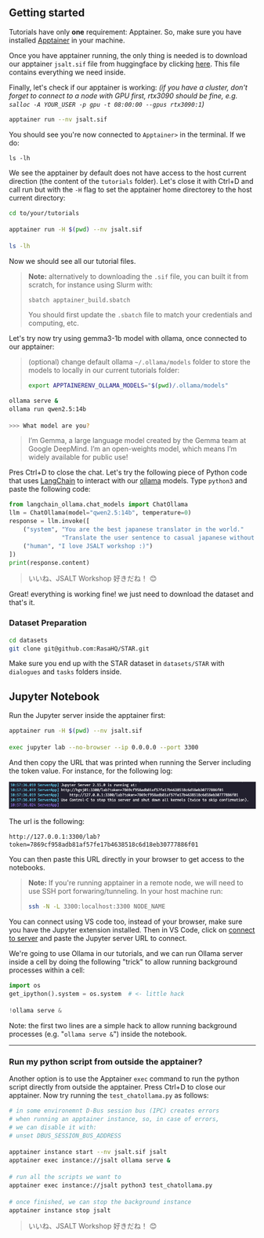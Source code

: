 ## Getting started

Tutorials have only **one** requirement: Apptainer. So, make sure you have installed [Apptainer](https://apptainer.org/docs/user/main/introduction.html) in your machine.

Once you have apptainer running, the only thing is needed is to download our apptainer `jsalt.sif` file from huggingface by clicking [here](https://huggingface.co/Play-Your-Part/tutorials-apptainer-sif-file/resolve/main/jsalt.sif).
This file contains everything we need inside.

Finally, let's check if our apptainer is working:
_(if you have a cluster, don't forget to connect to a node with GPU first, rtx3090 should be fine, e.g. `salloc -A YOUR_USER -p gpu -t 08:00:00 --gpus rtx3090:1`)_
```bash
apptainer run --nv jsalt.sif
```
You should see you're now connected to `Apptainer>` in the terminal.
If we do:
```
ls -lh
```
We see the apptainer by default does not have access to the host current direction (the content of the `tutorials` folder).
Let's close it with Ctrl+D and call run but with the `-H` flag to set the apptainer home directorey to the host current directory:

```bash
cd to/your/tutorials

apptainer run -H $(pwd) --nv jsalt.sif

ls -lh
```
Now we should see all our tutorial files.

> **Note:** alternatively to downloading the `.sif` file, you can built it from scratch, for instance using Slurm with:
> ```
> sbatch apptainer_build.sbatch
> ```
> You should first update the `.sbatch` file to match your credentials and computing, etc.


Let's try now try using gemma3-1b model with ollama, once connected to our apptainer:

> (optional) change default ollama `~/.ollama/models` folder to store the models to locally in our current tutorials folder:
> ```bash
> export APPTAINERENV_OLLAMA_MODELS="$(pwd)/.ollama/models"
> ```

```bash
ollama serve &
ollama run qwen2.5:14b

>>> What model are you?
```
> I’m Gemma, a large language model created by the Gemma team at Google DeepMind.
> I’m an open-weights model, which means I’m widely available for public use!

Pres Ctrl+D to close the chat.
Let's try the following piece of Python code that uses [LangChain](https://github.com/langchain-ai/langchain) to interact with our [ollama](https://github.com/ollama/ollama) models.
Type `python3` and paste the following code:

```python
from langchain_ollama.chat_models import ChatOllama
llm = ChatOllama(model="qwen2.5:14b", temperature=0)
response = llm.invoke([
    ("system", "You are the best japanese translator in the world."
               "Translate the user sentence to casual japanese without explanations."),
    ("human", "I love JSALT workshop :)")
])
print(response.content)
```
> いいね、JSALT Workshop 好きだね！ 😊

Great! everything is working fine! we just need to download the dataset and that's it.

### Dataset Preparation

```bash
cd datasets
git clone git@github.com:RasaHQ/STAR.git
```
Make sure you end up with the STAR dataset in `datasets/STAR` with `dialogues` and `tasks` folders inside.


## Jupyter Notebook

Run the Jupyter server inside the apptainer first:

```bash
apptainer run -H $(pwd) --nv jsalt.sif

exec jupyter lab --no-browser --ip 0.0.0.0 --port 3300
```

And then copy the URL that was printed when running the Server including the token value. For instance, for the following log:

![](imgs/jupyter_url.png)

The url is the following:
```
http://127.0.0.1:3300/lab?token=7869cf958adb81af57fe17b4638518c6d18eb30777886f01
```

You can then paste this URL directly in your browser to get access to the notebooks.

> **Note:** If you're running apptainer in a remote node, we will need to use SSH port forwaring/tunneling. In your host machine run:
> 
> ```bash
> ssh -N -L 3300:localhost:3300 NODE_NAME
> ```

You can connect using VS code too, instead of your browser, make sure you have the Jupyter extension installed. Then in VS Code, click on [connect to server](https://code.visualstudio.com/docs/datascience/jupyter-kernel-management#_existing-jupyter-server) and paste the Jupyter server URL to connect.

We're going to use Ollama in our tutorials, and we can run Ollama server inside a cell by doing the following "trick" to allow running background processes within a cell:

```python
import os
get_ipython().system = os.system  # <- little hack

!ollama serve &
```
Note: the first two lines are a simple hack to allow running background processes (e.g. "`ollama serve &`") inside the notebook.

---

### Run my python script from outside the apptainer?

Another option is to use the Apptainer `exec` command to run the python script directly from outside the apptainer.
Press Ctrl+D to close our apptainer. Now try running the `test_chatollama.py` as follows:
```bash
# in some environemnt D-Bus session bus (IPC) creates errors
# when running an apptainer instance, so, in case of errors,
# we can disable it with:
# unset DBUS_SESSION_BUS_ADDRESS

apptainer instance start --nv jsalt.sif jsalt
apptainer exec instance://jsalt ollama serve &

# run all the scripts we want to
apptainer exec instance://jsalt python3 test_chatollama.py

# once finished, we can stop the background instance
apptainer instance stop jsalt
```
> いいね、JSALT Workshop 好きだね！ 😊

